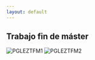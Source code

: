 ```yaml
---
layout: default
---
```


## Trabajo fin de máster

![PGLEZTFM1](https://parametropic.github.io/website.github.io/assets/img/GLEZSERNAPABLO_UPVEHU_TFM_IMAGEN_1.jpg)
![PGLEZTFM2](https://parametropic.github.io/website.github.io/assets/img/GLEZSERNAPABLO_UPVEHU_TFM_IMAGEN_2.jpg)

